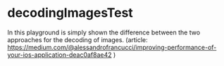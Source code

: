 # decodingImagesTest

In this playground is simply shown the difference between the two approaches for the decoding of images. (article: https://medium.com/@alessandrofrancucci/improving-performance-of-your-ios-application-deac0af8ae42 )

